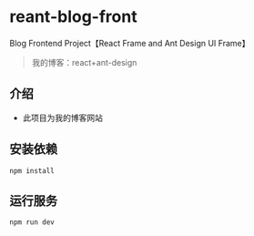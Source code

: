 # reant-blog-front

Blog Frontend Project【React Frame and Ant Design UI Frame】

> 我的博客：react+ant-design

## 介绍

- 此项目为我的博客网站

## 安装依赖

```shell
npm install
```

## 运行服务

```shell
npm run dev
```
